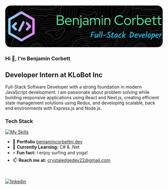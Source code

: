 ![Header](https://github.com/bcsurf2822/bcsurf2822/blob/main/assets/gh-banner-image.png)
### Hi  👋, I'm Benjamin Corbett
## Developer Intern at **KLoBot Inc**
Full-Stack Software Developer with a strong foundation in modern JavaScript development. I am passionate
about problem solving while building responsive applications using React and Next.js, creating efficient state
management solutions using Redux, and developing scalable, back end environments with Express.js and
Node.js.
<br/>
### Tech Stack
[![My Skills](https://skillicons.dev/icons?i=react,redux,nodejs,nextjs,express,mongodb,tailwind,bootstrap,js,css&perline=5)](https://skillicons.dev)
<br />
- 💾 **Portfolio** [benjamincorbettnj.dev](https://www.benjamincorbettnj.dev/)
- 🌱 **Currently Learning:** C# & .Net
- ⚡ **Fun fact:** I enjoy surfing and yoga! 
- 📫 **Reach me at:** crystaledgedev22@gmail.com
<br/>

[<img src='https://cdn.jsdelivr.net/npm/simple-icons@3.0.1/icons/linkedin.svg' alt='linkedin' height='40'>](https://www.linkedin.com/in/benjamin-corbett-84822424a//)

<br/>



